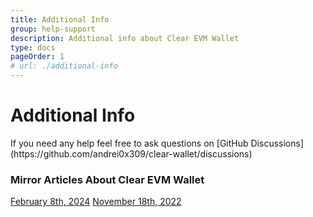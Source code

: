 ```yaml
---
title: Additional Info
group: help-support
description: Additional info about Clear EVM Wallet
type: docs
pageOrder: 1
# url: ./additional-info
---
```

# Additional Info

<p class="pb-4">
If you need any help feel free to ask questions on [GitHub Discussions](https://github.com/andrei0x309/clear-wallet/discussions)
</p>

### Mirror Articles About Clear EVM Wallet

<p class="pb-4">

<a href="https://mirror.xyz/andrei0x309.eth/9nc8UXrGIGOvz694ZY2gouS1JM9L8-Z8ITLNtirqD6Q">February 8th, 2024</a>
<a href="https://mirror.xyz/andrei0x309.eth/9nc8UXrGIGOvz694ZY2gouS1JM9L8-Z8ITLNtirqD6Q">November 18th, 2022</a>
</p>